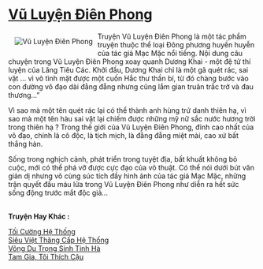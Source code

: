 <a href="https://utruyen.com/vu-luyen-dien-phong/6052/" title="Vũ Luyện Điên Phong"><h1>Vũ Luyện Điên Phong</h1></a><div style="display:table"><img align="right" style="float: left; padding: 10px;" src="https://utruyen.com/images/story/200x260/vu-luyen-dien-phong.jpg" alt="Vũ Luyện Điên Phong">Truyện Vũ Luyện Điên Phong là một tác phẩm truyện thuộc thể loại Đông phương huyền huyễn của tác giả Mạc Mặc nổi tiếng. Nội dung câu chuyện trong Vũ Luyện Điên Phong xoay quanh Dương Khai - một đệ tử thí luyện của Lăng Tiêu Các. Khởi đầu, Dương Khai chỉ là một gã quét rác, sai vặt ... vì vô tình mặt được một cuốn Hắc thư thần bí, từ đó chàng bước vào con đường võ đạo dài đằng đẵng nhưng cũng lắm gian truân trắc trở và đau thương...”<p></p>Vì sao mà một tên quét rác lại có thể thành anh hùng trứ danh thiên hạ, vì sao mà một tên hàu sai vặt lại chiếm được những mỹ nữ sắc nước hương trời trong thiên hạ ? Trong thế giới của Vũ Luyện Điên Phong, đỉnh cao nhất của võ đạo, chính là cô độc, là tịch mịch, là đằng đẵng miệt mài, cao xứ bất thắng hàn.<p></p>Sống trong nghịch cảnh, phát triển trong tuyệt địa, bất khuất không bỏ cuộc, mới có thể phá vỡ được cực đạo của võ thuật. Có thể nói dưới bút văn giản dị nhưng vô cùng súc tích đầy hình ảnh của tác giả Mạc Mặc, những trận quyết đấu máu lửa trong Vũ Luyện Điên Phong như diễn ra hết sức sống động trước mắt độc giả...</div><p><br><b>Truyện Hay Khác :</b></p><a href="https://utruyen.com/toi-cuong-he-thong/16293/" alt="Tối Cường Hệ Thống">Tối Cường Hệ Thống</a><br/><a href="https://www.flickr.com/photos/184340401@N07/48819245417/" alt="Siêu Việt Thăng Cấp Hệ Thống">Siêu Việt Thăng Cấp Hệ Thống</a><br/><a href="https://www.flickr.com/photos/184340401@N07/48799256797/" alt="Võng Du Trọng Sinh Tinh Hà">Võng Du Trọng Sinh Tinh Hà</a><br/><a href="https://github.com/quanluxury/ngontinhhot/tree/master/truyenhay/19156/" alt="Tam Gia, Tôi Thích Cậu">Tam Gia, Tôi Thích Cậu</a><br/>